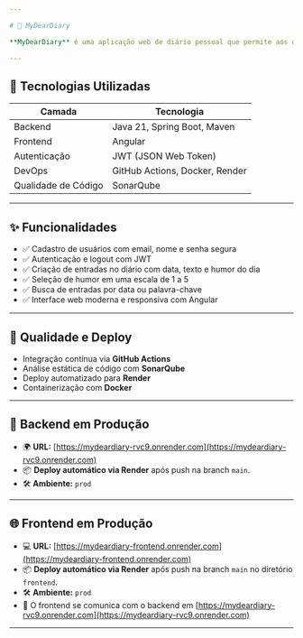 ```yaml
---

# 📔 MyDearDiary

**MyDearDiary** é uma aplicação web de diário pessoal que permite aos usuários registrarem seus pensamentos, sentimentos, eventos do dia e monitorarem seu humor ao longo do tempo, de forma privada e segura.

---
```


## 🚀 Tecnologias Utilizadas

| Camada               | Tecnologia                   |
|-----------------------|------------------------------|
| Backend               | Java 21, Spring Boot, Maven |
| Frontend              | Angular                     |
| Autenticação          | JWT (JSON Web Token)        |
| DevOps                | GitHub Actions, Docker, Render |
| Qualidade de Código   | SonarQube                   |

---

## ✨ Funcionalidades

- ✅ Cadastro de usuários com email, nome e senha segura  
- ✅ Autenticação e logout com JWT  
- ✅ Criação de entradas no diário com data, texto e humor do dia  
- ✅ Seleção de humor em uma escala de 1 a 5  
- ✅ Busca de entradas por data ou palavra-chave  
- ✅ Interface web moderna e responsiva com Angular  

---

## 🧪 Qualidade e Deploy

- Integração contínua via **GitHub Actions**  
- Análise estática de código com **SonarQube**  
- Deploy automatizado para **Render**  
- Containerização com **Docker**  

---

## 🚀 Backend em Produção

- 🌍 **URL:** [https://mydeardiary-rvc9.onrender.com](https://mydeardiary-rvc9.onrender.com)  
- 📦 **Deploy automático via Render** após push na branch `main`.  
- 🛠️ **Ambiente:** `prod`  

---

## 🌐 Frontend em Produção

- 💻 **URL:** [https://mydeardiary-frontend.onrender.com](https://mydeardiary-frontend.onrender.com)  
- 📦 **Deploy automático via Render** após push na branch `main` no diretório `frontend`.  
- 🛠️ **Ambiente:** `prod`  
- 🔁 O frontend se comunica com o backend em [https://mydeardiary-rvc9.onrender.com](https://mydeardiary-rvc9.onrender.com)  

---
